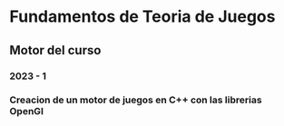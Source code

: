 # Fundamentos de Teoria de Juegos
## Motor del curso
### 2023 - 1
### Creacion de un motor de juegos en C++ con las librerias OpenGl 
